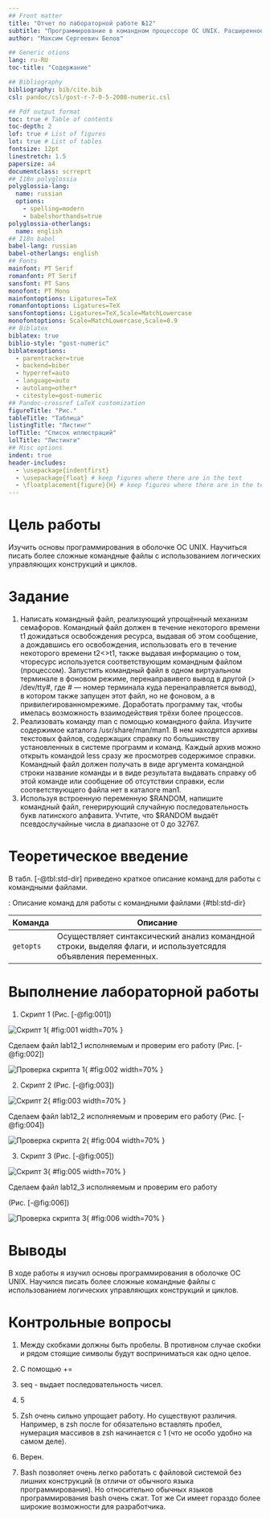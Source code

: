 ```yaml
---
## Front matter
title: "Отчет по лабораторной работе №12"
subtitle: "Программирование в командном процессоре ОС UNIX. Расширенное программирование"
author: "Максим Сергеевич Белов"

## Generic otions
lang: ru-RU
toc-title: "Содержание"

## Bibliography
bibliography: bib/cite.bib
csl: pandoc/csl/gost-r-7-0-5-2008-numeric.csl

## Pdf output format
toc: true # Table of contents
toc-depth: 2
lof: true # List of figures
lot: true # List of tables
fontsize: 12pt
linestretch: 1.5
papersize: a4
documentclass: scrreprt
## I18n polyglossia
polyglossia-lang:
  name: russian
  options:
	- spelling=modern
	- babelshorthands=true
polyglossia-otherlangs:
  name: english
## I18n babel
babel-lang: russian
babel-otherlangs: english
## Fonts
mainfont: PT Serif
romanfont: PT Serif
sansfont: PT Sans
monofont: PT Mono
mainfontoptions: Ligatures=TeX
romanfontoptions: Ligatures=TeX
sansfontoptions: Ligatures=TeX,Scale=MatchLowercase
monofontoptions: Scale=MatchLowercase,Scale=0.9
## Biblatex
biblatex: true
biblio-style: "gost-numeric"
biblatexoptions:
  - parentracker=true
  - backend=biber
  - hyperref=auto
  - language=auto
  - autolang=other*
  - citestyle=gost-numeric
## Pandoc-crossref LaTeX customization
figureTitle: "Рис."
tableTitle: "Таблица"
listingTitle: "Листинг"
lofTitle: "Список иллюстраций"
lolTitle: "Листинги"
## Misc options
indent: true
header-includes:
  - \usepackage{indentfirst}
  - \usepackage{float} # keep figures where there are in the text
  - \floatplacement{figure}{H} # keep figures where there are in the text
---
```


# Цель работы

Изучить основы программирования в оболочке ОС UNIX. Научиться писать более
сложные командные файлы с использованием логических управляющих конструкций
и циклов.

# Задание

1. Написать командный файл, реализующий упрощённый механизм семафоров. Командный файл должен в течение некоторого времени t1 дожидаться освобождения
ресурса, выдавая об этом сообщение, а дождавшись его освобождения, использовать его в течение некоторого времени t2<>t1, также выдавая информацию о том, чторесурс используется соответствующим командным файлом (процессом). Запустить командный файл в одном виртуальном терминале в фоновом режиме, перенаправивего вывод в другой (> /dev/tty#, где # — номер терминала куда перенаправляется вывод), в котором также запущен этот файл, но не фоновом, а в привилегированномрежиме. Доработать программу так, чтобы имелась возможность взаимодействия трёхи более процессов.
2. Реализовать команду man с помощью командного файла. Изучите содержимое каталога /usr/share/man/man1. В нем находятся архивы текстовых файлов, содержащих
справку по большинству установленных в системе программ и команд. Каждый архив можно открыть командой less сразу же просмотрев содержимое справки. Командный
файл должен получать в виде аргумента командной строки название команды и в виде результата выдавать справку об этой команде или сообщение об отсутствии справки,
если соответствующего файла нет в каталоге man1.
3. Используя встроенную переменную $RANDOM, напишите командный файл, генерирующий случайную последовательность букв латинского алфавита. Учтите, что $RANDOM
выдаёт псевдослучайные числа в диапазоне от 0 до 32767.


# Теоретическое введение

В табл. [-@tbl:std-dir] приведено краткое описание команд для работы с командными файлами.

: Описание команд для работы с командными файлами {#tbl:std-dir}

| Команда | Описание                                                                                                           |
|--------------|----------------------------------------------------------------------------------------------------------------------------|
| `getopts`          | Осуществляет синтаксический анализ командной строки, выделяя флаги, и используетсядля объявления переменных.                                                                               |



# Выполнение лабораторной работы

1. Скрипт 1
(Рис. [-@fig:001])

![Скрипт 1](image/s1.png){ #fig:001 width=70% }

Сделаем файл lab12_1 исполняемым и проверим его работу
(Рис. [-@fig:002])

![Проверка скрипта 1](image/s2.png){ #fig:002 width=70% }


2. Скрипт 2
(Рис. [-@fig:003])

![Скрипт 2](image/s3.png){ #fig:003 width=70% }


Сделаем файл lab12_2 исполняемым и проверим его работу
(Рис. [-@fig:004])

![Проверка скрипта 2](image/s4.png){ #fig:004 width=70% }

3. Скрипт 3
(Рис. [-@fig:005])

![Скрипт 3](image/s5.png){ #fig:005 width=70% }

Сделаем файл lab12_3 исполняемым и проверим его работу

(Рис. [-@fig:006])

![Проверка скрипта 3](image/s6.png){ #fig:006 width=70% }


# Выводы
В ходе работы я изучил основы программирования в оболочке ОС UNIX. Научился писать более сложные командные файлы с использованием логических управляющих конструкций и циклов.

# Контрольные вопросы

1. Между скобками должны быть пробелы. В противном случае скобки и рядом стоящие символы будут восприниматься как одно целое.

2. С помощью +=

3. seq - выдает последовательность чисел.

4. 5

5. Zsh очень сильно упрощает работу. Но существуют различия. Например, в zsh после for обязательно вставлять пробел, нумерация массивов в zsh начинается с 1 (что не особо удобно на самом деле).

6. Верен.

7. Bash позволяет очень легко работать с файловой системой без лишних конструкций (в отличи от обычного языка программирования). Но относительно обычных языков программирования bash очень сжат. Тот же Си имеет гораздо более широкие возможности для разработчика.
